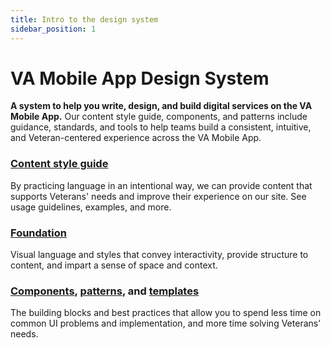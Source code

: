 ```yaml
---
title: Intro to the design system
sidebar_position: 1
---
```


# VA Mobile App Design System

**A system to help you write, design, and build digital services on the VA Mobile App.** Our content style guide, components, and patterns include guidance, standards, and tools to help teams build a consistent, intuitive, and Veteran-centered experience across the VA Mobile App.

### [Content style guide](content/content-style-guide)
By practicing language in an intentional way, we can provide content that supports Veterans' needs and improve their experience on our site. See usage guidelines, examples, and more.

### [Foundation](foundation/overview)
Visual language and styles that convey interactivity, provide structure to content, and impart a sense of space and context.

### [Components](components/overview), [patterns](patterns/overview), and [templates](templates/overview)
The building blocks and best practices that allow you to spend less time on common UI problems and implementation, and more time solving Veterans’ needs.